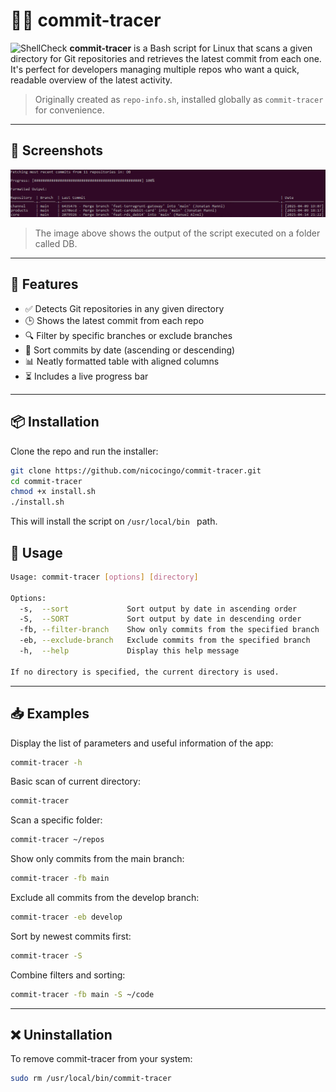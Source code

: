 # 🕵️‍♂️ commit-tracer

![ShellCheck](https://img.shields.io/badge/shellcheck-passed-brightgreen)
**commit-tracer** is a Bash script for Linux that scans a given directory for Git repositories and retrieves the latest commit from each one. It's perfect for developers managing multiple repos who want a quick, readable overview of the latest activity.

> Originally created as `repo-info.sh`, installed globally as `commit-tracer` for convenience.

---

## 📸 Screenshots

![Example](./images/exampledb.png)
> The image above shows the output of the script executed on a folder called DB.
---

## 🔧 Features

- ✅ Detects Git repositories in any given directory
- 🕒 Shows the latest commit from each repo
- 🔍 Filter by specific branches or exclude branches
- 📅 Sort commits by date (ascending or descending)
- 📊 Neatly formatted table with aligned columns
- ⏳ Includes a live progress bar

---

## 📦 Installation

Clone the repo and run the installer:

```bash
git clone https://github.com/nicocingo/commit-tracer.git
cd commit-tracer
chmod +x install.sh
./install.sh
```

This will install the script on ```/usr/local/bin ``` path.

## 🚀 Usage
```bash
Usage: commit-tracer [options] [directory]

Options:
  -s,  --sort             Sort output by date in ascending order
  -S,  --SORT             Sort output by date in descending order
  -fb, --filter-branch    Show only commits from the specified branch
  -eb, --exclude-branch   Exclude commits from the specified branch
  -h,  --help             Display this help message

If no directory is specified, the current directory is used.
```
---
## 📥 Examples
Display the list of parameters and useful information of the app:
```bash
commit-tracer -h
```
Basic scan of current directory:
```bash
commit-tracer
```
Scan a specific folder:
```bash
commit-tracer ~/repos
```
Show only commits from the main branch:
```bash
commit-tracer -fb main
```
Exclude all commits from the develop branch:
```bash
commit-tracer -eb develop
```
Sort by newest commits first:
```bash
commit-tracer -S
```
Combine filters and sorting:
```bash
commit-tracer -fb main -S ~/code
```
---
## ❌ Uninstallation
To remove commit-tracer from your system:

```bash
sudo rm /usr/local/bin/commit-tracer
```

